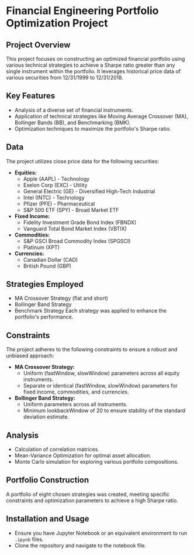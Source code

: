 # Financial Engineering Portfolio Optimization Project

## Project Overview
This project focuses on constructing an optimized financial portfolio using various technical strategies to achieve a Sharpe ratio greater than any single instrument within the portfolio. It leverages historical price data of various securities from 12/31/1999 to 12/31/2018.

## Key Features
- Analysis of a diverse set of financial instruments.
- Application of technical strategies like Moving Average Crossover (MA), Bollinger Bands (BB), and Benchmarking (BMK).
- Optimization techniques to maximize the portfolio's Sharpe ratio.

## Data
The project utilizes close price data for the following securities:
- **Equities:** 
  - Apple (AAPL) - Technology
  - Exelon Corp (EXC) - Utility
  - General Electric (GE) - Diversified High-Tech Industrial
  - Intel (INTC) - Technology
  - Pfizer (PFE) - Pharmaceutical
  - S&P 500 ETF (SPY) - Broad Market ETF
- **Fixed Income:**
  - Fidelity Investment Grade Bond Index (FBNDX)
  - Vanguard Total Bond Market Index (VBTIX)
- **Commodities:**
  - S&P GSCI Broad Commodity Index (SPGSCI)
  - Platinum (XPT)
- **Currencies:**
  - Canadian Dollar (CAD)
  - British Pound (GBP)

## Strategies Employed
- MA Crossover Strategy (flat and short)
- Bollinger Band Strategy
- Benchmark Strategy
Each strategy was applied to enhance the portfolio's performance.

## Constraints
The project adheres to the following constraints to ensure a robust and unbiased approach:
- **MA Crossover Strategy:**
  - Uniform (fastWindow, slowWindow) parameters across all equity instruments.
  - Separate or identical (fastWindow, slowWindow) parameters for fixed income, commodities, and currencies.
- **Bollinger Band Strategy:**
  - Uniform parameters across all instruments.
  - Minimum lookbackWindow of 20 to ensure stability of the standard deviation estimate.

## Analysis
- Calculation of correlation matrices.
- Mean-Variance Optimization for optimal asset allocation.
- Monte Carlo simulation for exploring various portfolio compositions.

## Portfolio Construction
A portfolio of eight chosen strategies was created, meeting specific constraints and optimization parameters to achieve a high Sharpe ratio.

## Installation and Usage
- Ensure you have Jupyter Notebook or an equivalent environment to run `.ipynb` files.
- Clone the repository and navigate to the notebook file.
